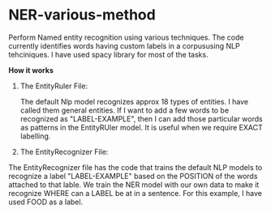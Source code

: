 # NER-various-method
Perform Named entity recognition using various techniques.
The code currently identifies words having custom labels in a corpususing NLP tehciniques. I have used spacy library for most of the tasks.

**How it works**

1. The EntityRuler File:

   The default Nlp model recognizes approx 18 types of entities. I have called them general entities. If I want to add a few words to be recognized as "LABEL-EXAMPLE", then I can add those particular words as patterns in the EntityRUler model. It is useful when we require EXACT labelling.

2. The EntityRecognizer File:

The EntityRecognizer file has the code that trains the default NLP models to recognize a label "LABEL-EXAMPLE" based on the POSITION of the words attached to that lable. We train the NER model with our own data to make it recognize WHERE can a LABEL be at in a sentence.
For this example, I have used FOOD as a label.

